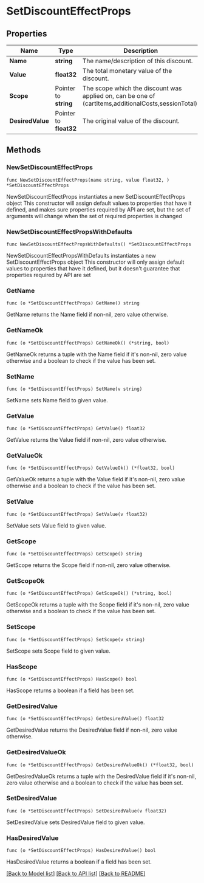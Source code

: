 # SetDiscountEffectProps

## Properties

Name | Type | Description | Notes
------------ | ------------- | ------------- | -------------
**Name** | **string** | The name/description of this discount. | 
**Value** | **float32** | The total monetary value of the discount. | 
**Scope** | Pointer to **string** | The scope which the discount was applied on, can be one of (cartItems,additionalCosts,sessionTotal). | [optional] 
**DesiredValue** | Pointer to **float32** | The original value of the discount. | [optional] 

## Methods

### NewSetDiscountEffectProps

`func NewSetDiscountEffectProps(name string, value float32, ) *SetDiscountEffectProps`

NewSetDiscountEffectProps instantiates a new SetDiscountEffectProps object
This constructor will assign default values to properties that have it defined,
and makes sure properties required by API are set, but the set of arguments
will change when the set of required properties is changed

### NewSetDiscountEffectPropsWithDefaults

`func NewSetDiscountEffectPropsWithDefaults() *SetDiscountEffectProps`

NewSetDiscountEffectPropsWithDefaults instantiates a new SetDiscountEffectProps object
This constructor will only assign default values to properties that have it defined,
but it doesn't guarantee that properties required by API are set

### GetName

`func (o *SetDiscountEffectProps) GetName() string`

GetName returns the Name field if non-nil, zero value otherwise.

### GetNameOk

`func (o *SetDiscountEffectProps) GetNameOk() (*string, bool)`

GetNameOk returns a tuple with the Name field if it's non-nil, zero value otherwise
and a boolean to check if the value has been set.

### SetName

`func (o *SetDiscountEffectProps) SetName(v string)`

SetName sets Name field to given value.


### GetValue

`func (o *SetDiscountEffectProps) GetValue() float32`

GetValue returns the Value field if non-nil, zero value otherwise.

### GetValueOk

`func (o *SetDiscountEffectProps) GetValueOk() (*float32, bool)`

GetValueOk returns a tuple with the Value field if it's non-nil, zero value otherwise
and a boolean to check if the value has been set.

### SetValue

`func (o *SetDiscountEffectProps) SetValue(v float32)`

SetValue sets Value field to given value.


### GetScope

`func (o *SetDiscountEffectProps) GetScope() string`

GetScope returns the Scope field if non-nil, zero value otherwise.

### GetScopeOk

`func (o *SetDiscountEffectProps) GetScopeOk() (*string, bool)`

GetScopeOk returns a tuple with the Scope field if it's non-nil, zero value otherwise
and a boolean to check if the value has been set.

### SetScope

`func (o *SetDiscountEffectProps) SetScope(v string)`

SetScope sets Scope field to given value.

### HasScope

`func (o *SetDiscountEffectProps) HasScope() bool`

HasScope returns a boolean if a field has been set.

### GetDesiredValue

`func (o *SetDiscountEffectProps) GetDesiredValue() float32`

GetDesiredValue returns the DesiredValue field if non-nil, zero value otherwise.

### GetDesiredValueOk

`func (o *SetDiscountEffectProps) GetDesiredValueOk() (*float32, bool)`

GetDesiredValueOk returns a tuple with the DesiredValue field if it's non-nil, zero value otherwise
and a boolean to check if the value has been set.

### SetDesiredValue

`func (o *SetDiscountEffectProps) SetDesiredValue(v float32)`

SetDesiredValue sets DesiredValue field to given value.

### HasDesiredValue

`func (o *SetDiscountEffectProps) HasDesiredValue() bool`

HasDesiredValue returns a boolean if a field has been set.


[[Back to Model list]](../README.md#documentation-for-models) [[Back to API list]](../README.md#documentation-for-api-endpoints) [[Back to README]](../README.md)


